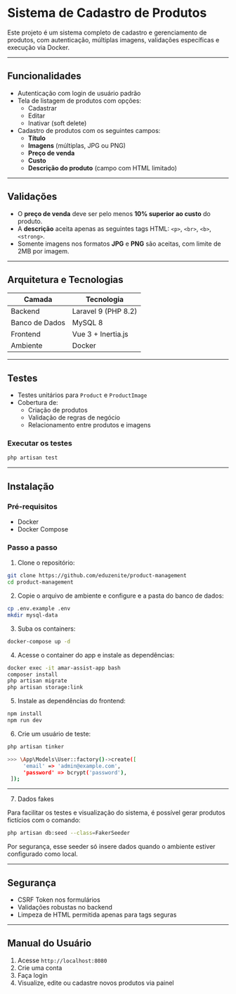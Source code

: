 # Sistema de Cadastro de Produtos

Este projeto é um sistema completo de cadastro e gerenciamento de produtos, com autenticação, múltiplas imagens, validações específicas e execução via Docker.

---
## Funcionalidades

- Autenticação com login de usuário padrão
- Tela de listagem de produtos com opções:
  - Cadastrar
  - Editar
  - Inativar (soft delete)
- Cadastro de produtos com os seguintes campos:
  - **Título**
  - **Imagens** (múltiplas, JPG ou PNG)
  - **Preço de venda**
  - **Custo**
  - **Descrição do produto** (campo com HTML limitado)

---

## Validações

- O **preço de venda** deve ser pelo menos **10% superior ao custo** do produto.
- A **descrição** aceita apenas as seguintes tags HTML: `<p>`, `<br>`, `<b>`, `<strong>`.
- Somente imagens nos formatos **JPG** e **PNG** são aceitas, com limite de 2MB por imagem.

---

## Arquitetura e Tecnologias

| Camada        | Tecnologia          |
|---------------|---------------------|
| Backend       | Laravel 9 (PHP 8.2) |
| Banco de Dados| MySQL 8             |
| Frontend      | Vue 3 + Inertia.js  |
| Ambiente      | Docker              |

---

## Testes

- Testes unitários para `Product` e `ProductImage`
- Cobertura de:
  - Criação de produtos
  - Validação de regras de negócio
  - Relacionamento entre produtos e imagens

### Executar os testes

```bash
php artisan test
```

---

## Instalação

### Pré-requisitos

- Docker
- Docker Compose

### Passo a passo

1. Clone o repositório:

```bash
git clone https://github.com/eduzenite/product-management
cd product-management
```

2. Copie o arquivo de ambiente e configure e a pasta do banco de dados:

```bash
cp .env.example .env
mkdir mysql-data
```

3. Suba os containers:

```bash
docker-compose up -d
```

4. Acesse o container do app e instale as dependências:

```bash
docker exec -it amar-assist-app bash
composer install
php artisan migrate
php artisan storage:link
```

5. Instale as dependências do frontend:

```bash
npm install
npm run dev
```

6. Crie um usuário de teste:

```bash
php artisan tinker

>>> \App\Models\User::factory()->create([
     'email' => 'admin@example.com',
     'password' => bcrypt('password'),
 ]);
```

---

7. Dados fakes

Para facilitar os testes e visualização do sistema, é possível gerar produtos fictícios com o comando:
```bash
php artisan db:seed --class=FakerSeeder
```

Por segurança, esse seeder só insere dados quando o ambiente estiver configurado como local.

---

## Segurança

- CSRF Token nos formulários
- Validações robustas no backend
- Limpeza de HTML permitida apenas para tags seguras

---

## Manual do Usuário

1. Acesse `http://localhost:8080`
2. Crie uma conta
3. Faça login
4. Visualize, edite ou cadastre novos produtos via painel
